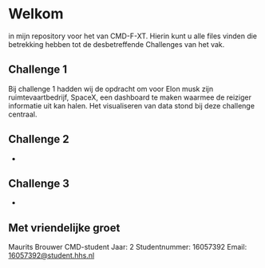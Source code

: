 # Welkom

in mijn repository voor het van CMD-F-XT. Hierin kunt u alle files vinden die betrekking hebben tot de desbetreffende Challenges van het vak.

## Challenge 1

Bij challenge 1 hadden wij de opdracht om voor Elon musk zijn ruimtevaartbedrijf, SpaceX, een dashboard te maken waarmee de reiziger informatie uit kan halen. Het visualiseren van data stond bij deze challenge centraal.

## Challenge 2

-

## Challenge 3

-

## Met vriendelijke groet

Maurits Brouwer
CMD-student
Jaar: 2
Studentnummer: 16057392
Email: 16057392@student.hhs.nl

